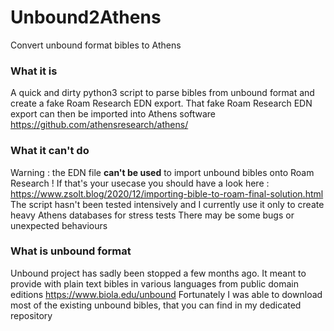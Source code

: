 # Unbound2Athens
Convert unbound format bibles to Athens

### What it is
A quick and dirty python3 script to parse bibles from unbound format and create a fake Roam Research EDN export.
That fake Roam Research EDN export can then be imported into Athens software https://github.com/athensresearch/athens/

### What it can't do
Warning : the EDN file **can't be used** to import unbound bibles onto Roam Research !
If that's your usecase you should have a look here : https://www.zsolt.blog/2020/12/importing-bible-to-roam-final-solution.html
The script hasn't been tested intensively and I currently use it only to create heavy Athens databases for stress tests
There may be some bugs or unexpected behaviours

### What is unbound format
Unbound project has sadly been stopped a few months ago. It meant to provide with plain text bibles in various languages from public domain editions
https://www.biola.edu/unbound
Fortunately I was able to download most of the existing unbound bibles, that you can find in my dedicated repository
